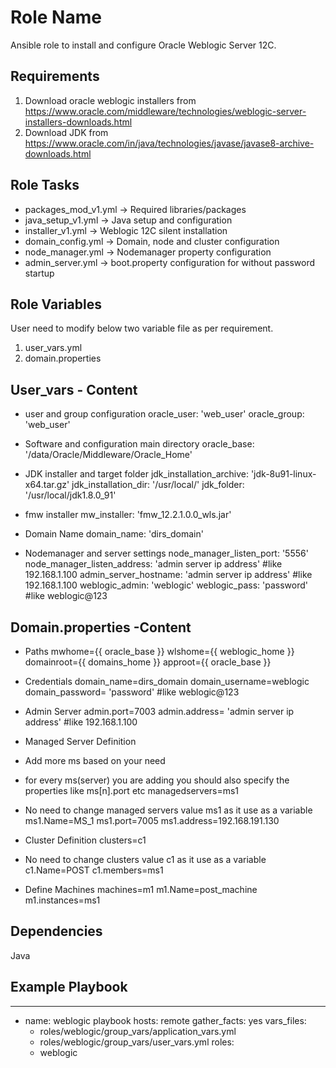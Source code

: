 
Role Name
=========

Ansible role to install and configure Oracle Weblogic Server 12C.

Requirements
------------

1. Download oracle weblogic installers from https://www.oracle.com/middleware/technologies/weblogic-server-installers-downloads.html
2. Download JDK from https://www.oracle.com/in/java/technologies/javase/javase8-archive-downloads.html

Role Tasks
--------------

- packages_mod_v1.yml -> Required libraries/packages
- java_setup_v1.yml   -> Java setup and configuration 
- installer_v1.yml    -> Weblogic 12C silent installation
- domain_config.yml   -> Domain, node and cluster configuration 
- node_manager.yml    -> Nodemanager property configuration
- admin_server.yml    -> boot.property configuration for without password startup

Role Variables
--------------

User need to modify below two variable file as per requirement.
1. user_vars.yml
2. domain.properties

User_vars - Content
-------------------

- user and group configuration
oracle_user: 'web_user'
oracle_group: 'web_user'

- Software and configuration main directory
oracle_base: '/data/Oracle/Middleware/Oracle_Home'

- JDK installer and target folder
jdk_installation_archive: 'jdk-8u91-linux-x64.tar.gz'
jdk_installation_dir: '/usr/local/'
jdk_folder: '/usr/local/jdk1.8.0_91'

- fmw installer
mw_installer: 'fmw_12.2.1.0.0_wls.jar'

- Domain Name
domain_name: 'dirs_domain'

- Nodemanager and server settings
node_manager_listen_port: '5556'
node_manager_listen_address: 'admin server ip address' 	#like 192.168.1.100
admin_server_hostname: 'admin server ip address'	#like 192.168.1.100
weblogic_admin: 'weblogic'
weblogic_pass: 'password'				#like weblogic@123

Domain.properties -Content
--------------------------
- Paths
mwhome={{ oracle_base }}
wlshome={{ weblogic_home }}
domainroot={{ domains_home }}
approot={{ oracle_base }}

- Credentials
domain_name=dirs_domain
domain_username=weblogic
domain_password= 'password'                             #like weblogic@123

- Admin Server
admin.port=7003
admin.address= 'admin server ip address'       		#like 192.168.1.100

- Managed Server Definition
- Add more ms based on your need
- for every ms(server) you are adding you should also specify the properties like ms[n].port etc
managedservers=ms1
- No need to change managed servers value ms1 as it use as a variable
ms1.Name=MS_1
ms1.port=7005
ms1.address=192.168.191.130

- Cluster Definition
clusters=c1
- No need to change clusters value c1 as it use as a variable
c1.Name=POST
c1.members=ms1
- Define Machines
machines=m1
m1.Name=post_machine
m1.instances=ms1

Dependencies
------------

Java

Example Playbook
----------------

---
- name: weblogic playbook
  hosts: remote
  gather_facts: yes
  vars_files:
    - roles/weblogic/group_vars/application_vars.yml
    - roles/weblogic/group_vars/user_vars.yml
  roles:
    - weblogic
